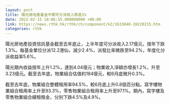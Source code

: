 ```yaml
---
layout: post
title: 陽光房地產基金中期可分派收入跌逾1%
date: 2022-02-15 18:06:55.000000000 +08:00
link: https://news.rthk.hk/rthk/ch/component/k2/1633848-20220215.htm
categories: rthk
---
```


陽光房地產投資信託基金截至去年底止，上半年度可分派收入2.17億元，按年下跌1.3%。每基金單位分派12.2港仙，減少2.4%，派發比率微跌至94.2%，年度化分派收益率5.6%。

陽光期內收益按年上升1.2%，達到4.04億元；物業收入淨額亦增長1.2%，升至3.23億元。截至去年底，物業組合估值約184億元，較6月底微升0.3%。

截至去年底，物業組合整體租用率94.5%，較6月底上升0.8個百分點。寫字樓物業組合租用率上升至93.3%，零售物業組合租用率上升至97.1%。期內，寫字樓及零售物業組合續租租金，分別下跌4.5%及4.9%。
